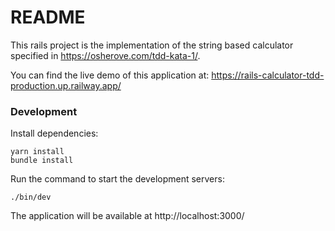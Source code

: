 # README

This rails project is the implementation of the string based calculator specified in https://osherove.com/tdd-kata-1/.

You can find the live demo of this application at: https://rails-calculator-tdd-production.up.railway.app/

### Development
Install dependencies:
```
yarn install
bundle install
```

Run the command to start the development servers:
```
./bin/dev
```
The application will be available at http://localhost:3000/
